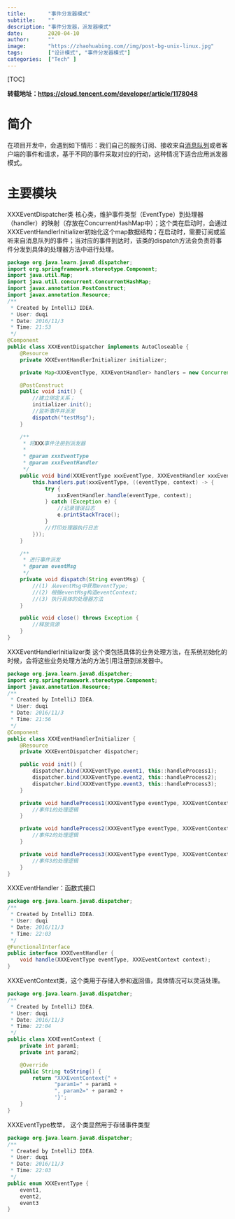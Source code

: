 ```yaml
---
title:       "事件分发器模式"
subtitle:    ""
description: "事件分发器，派发器模式"
date:        2020-04-10
author:      ""
image:       "https://zhaohuabing.com//img/post-bg-unix-linux.jpg"
tags:        ["设计模式", "事件分发器模式"]
categories:  ["Tech" ]
---
```


[TOC]

**转载地址：https://cloud.tencent.com/developer/article/1178048**

# 简介

在项目开发中，会遇到如下情形：我们自己的服务订阅、接收来自[消息队列](https://cloud.tencent.com/product/cmq?from=10680)或者客户端的事件和请求，基于不同的事件采取对应的行动，这种情况下适合应用派发器模式。

# 主要模块

XXXEventDispatcher类  核心类，维护事件类型（EventType）到处理器（handler）的映射（存放在ConcurrentHashMap中）；这个类在启动时，会通过XXXEventHandlerInitializer初始化这个map数据结构；在启动时，需要订阅或监听来自消息队列的事件；当对应的事件到达时，该类的dispatch方法会负责将事件分发到具体的处理器方法中进行处理。

```java
package org.java.learn.java8.dispatcher;
import org.springframework.stereotype.Component;
import java.util.Map;
import java.util.concurrent.ConcurrentHashMap;
import javax.annotation.PostConstruct;
import javax.annotation.Resource;
/**
 * Created by IntelliJ IDEA.
 * User: duqi
 * Date: 2016/11/3
 * Time: 21:53
 */
@Component
public class XXXEventDispatcher implements AutoCloseable {
    @Resource
    private XXXEventHandlerInitializer initializer;

    private Map<XXXEventType, XXXEventHandler> handlers = new ConcurrentHashMap<>();

    @PostConstruct
    public void init() {
        //建立绑定关系；
        initializer.init();
        //监听事件并派发
        dispatch("testMsg");
    }

    /**
     * 将XXX事件注册到派发器
     *
     * @param xxxEventType
     * @param xxxEventHandler
     */
    public void bind(XXXEventType xxxEventType, XXXEventHandler xxxEventHandler) {
        this.handlers.put(xxxEventType, ((eventType, context) -> {
            try {
                xxxEventHandler.handle(eventType, context);
            } catch (Exception e) {
                //记录错误日志
                e.printStackTrace();
            }
            //打印处理器执行日志
        }));
    }

    /**
     * 进行事件派发
     * @param eventMsg
     */
    private void dispatch(String eventMsg) {
        //(1) 从eventMsg中获取eventType;
        //(2) 根据eventMsg构造eventContext;
        //(3) 执行具体的处理器方法
    }

    public void close() throws Exception {
        //释放资源
    }
}
```

XXXEventHandlerInitializer类  这个类包括具体的业务处理方法，在系统初始化的时候，会将这些业务处理方法的方法引用注册到派发器中。

```java
package org.java.learn.java8.dispatcher;
import org.springframework.stereotype.Component;
import javax.annotation.Resource;
/**
 * Created by IntelliJ IDEA.
 * User: duqi
 * Date: 2016/11/3
 * Time: 21:56
 */
@Component
public class XXXEventHandlerInitializer {
    @Resource
    private XXXEventDispatcher dispatcher;

    public void init() {
        dispatcher.bind(XXXEventType.event1, this::handleProcess1);
        dispatcher.bind(XXXEventType.event2, this::handleProcess2);
        dispatcher.bind(XXXEventType.event3, this::handleProcess3);
    }

    private void handleProcess1(XXXEventType eventType, XXXEventContext context) {
        //事件1的处理逻辑
    }

    private void handleProcess2(XXXEventType eventType, XXXEventContext context) {
        //事件2的处理逻辑
    }

    private void handleProcess3(XXXEventType eventType, XXXEventContext context) {
        //事件3的处理逻辑
    }
}
```

XXXEventHandler：函数式接口

```java
package org.java.learn.java8.dispatcher;
/**
 * Created by IntelliJ IDEA.
 * User: duqi
 * Date: 2016/11/3
 * Time: 22:03
 */
@FunctionalInterface
public interface XXXEventHandler {
    void handle(XXXEventType eventType, XXXEventContext context);
}
```

XXXEventContext类，这个类用于存储入参和返回值，具体情况可以灵活处理。

```java
package org.java.learn.java8.dispatcher;
/**
 * Created by IntelliJ IDEA.
 * User: duqi
 * Date: 2016/11/3
 * Time: 22:04
 */
public class XXXEventContext {
    private int param1;
    private int param2;

    @Override
    public String toString() {
        return "XXXEventContext{" +
               "param1=" + param1 +
               ", param2=" + param2 +
               '}';
    }
}
```

XXXEventType枚举， 这个类显然用于存储事件类型

```java
package org.java.learn.java8.dispatcher;
/**
 * Created by IntelliJ IDEA.
 * User: duqi
 * Date: 2016/11/3
 * Time: 22:03
 */
public enum XXXEventType {
    event1,
    event2,
    event3
}
```

